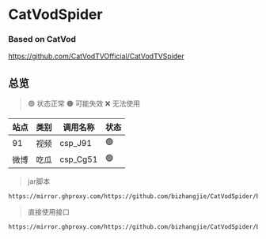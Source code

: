# CatVodSpider

### Based on CatVod

https://github.com/CatVodTVOfficial/CatVodTVSpider

## 总览

> 🟢 状态正常
> 🟠 可能失效
> ❌ 无法使用

| **站点** | **类别** | **调用名称** | **状态** |
|--------|--------|----------| -------- |
| 91     | 视频     | csp_J91  | 🟢       |
| 微博     | 吃瓜     | csp_Cg51 | 🟢       |

> jar脚本
```shell
https://mirror.ghproxy.com/https://github.com/bizhangjie/CatVodSpider/blob/main/jar/custom_spider.jar
```
> 直接使用接口
```shell
https://mirror.ghproxy.com/https://github.com/bizhangjie/CatVodSpider/blob/main/json/index.json
```
